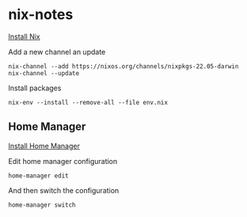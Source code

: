 # nix-notes

[Install Nix](https://nixos.org/manual/nix/stable/installation/installing-binary.html#installing-a-binary-distribution)

Add a new channel an update

```
nix-channel --add https://nixos.org/channels/nixpkgs-22.05-darwin
nix-channel --update
```

Install packages

```
nix-env --install --remove-all --file env.nix
```

## Home Manager

[Install Home Manager](https://nix-community.github.io/home-manager/index.html#sec-install-standalone)

Edit home manager configuration

```
home-manager edit
```

And then switch the configuration

```
home-manager switch
```
